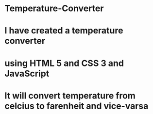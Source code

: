 # Temperature-Converter
# I have created a temperature converter
# using HTML 5 and CSS 3 and JavaScript
# It will convert temperature from celcius to farenheit and vice-varsa

